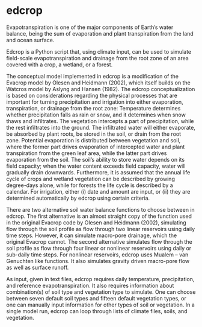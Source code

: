 # edcrop

Evapotranspiration is one of the major components of Earth’s water balance, being the sum of evaporation 
and plant transpiration from the land and ocean surface. 

Edcrop is a Python script that, using climate input, can be used to simulate field-scale evapotranspiration 
and drainage from the root zone of an area covered with a crop, a wetland, or a forest. 

The conceptual model implemented in edcrop is a modification of the Evacrop model by Olesen and Heidmann (2002), 
which itself builds on the Watcros model by Aslyng and Hansen (1982). The edcrop conceptualization is based on 
considerations regarding the physical processes that are important for turning precipitation and irrigation 
into either evaporation, transpiration, or drainage from the root zone: Temperature determines whether 
precipitation falls as rain or snow, and it determines when snow thaws and infiltrates. The vegetation intercepts 
a part of precipitation, while the rest infiltrates into the ground. The infiltrated water will either evaporate, 
be absorbed by plant roots, be stored in the soil, or drain from the root zone. Potential evaporation is 
distributed between vegetation and soil, where the former part drives evaporation of intercepted water and plant 
transpiration from the green leaf area, while the latter part drives evaporation from the soil. The soil’s ability 
to store water depends on its field capacity; when the water content exceeds field capacity, water will gradually 
drain downwards. Furthermore, it is assumed that the annual life cycle of crops and wetland vegetation can be 
described by growing degree-days alone, while for forests the life cycle is described by a calendar. For irrigation, 
either (i) date and amount are input, or (ii) they are determined automatically by edcrop using certain criteria.

There are two alternative soil water balance functions to choose between in edcrop. The first alternative is an 
almost straight copy of the function used in the original Evacrop code by Olesen and Heidmann (2002), simulating 
flow through the soil profile as flow through two linear reservoirs using daily time steps. However, it can simulate 
macro-pore drainage, which the original Evacrop cannot. The second alternative simulates flow through the soil profile 
as flow through four linear or nonlinear reservoirs using daily or sub-daily time steps. For nonlinear reservoirs, 
edcrop uses Mualem – van Genuchten like functions. It also simulates gravity driven macro-pore flow as well as surface runoff. 

As input, given in text files, edcrop requires daily temperature, precipitation, and reference evapotranspiration. It also 
requires information about combination(s) of soil type and vegetation type to simulate. One can choose between seven 
default soil types and fifteen default vegetation types, or one can manually input information for other types of soil 
or vegetation. In a single model run, edcrop can loop through lists of climate files, soils, and vegetation.
